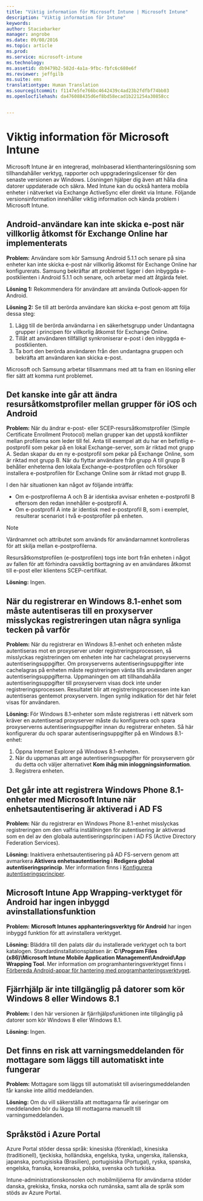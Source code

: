 ```yaml
---
title: "Viktig information för Microsoft Intune | Microsoft Intune"
description: "Viktig information för Intune"
keywords: 
author: Staciebarker
manager: angrobe
ms.date: 09/08/2016
ms.topic: article
ms.prod: 
ms.service: microsoft-intune
ms.technology: 
ms.assetid: db9479b2-582d-4a1a-9fbc-fbfc6c680e6f
ms.reviewer: jeffgilb
ms.suite: ems
translationtype: Human Translation
ms.sourcegitcommit: f1147e5fe766bc4642439c4ad23b2fdfbf74bb03
ms.openlocfilehash: da476088435d6ef8bd58ecad1b221254a30858cc


---
```


# Viktig information för Microsoft Intune
Microsoft Intune är en integrerad, molnbaserad klienthanteringslösning som tillhandahåller verktyg, rapporter och uppgraderingslicenser för den senaste versionen av Windows. Lösningen hjälper dig även att hålla dina datorer uppdaterade och säkra. Med Intune kan du också hantera mobila enheter i nätverket via Exchange ActiveSync eller direkt via Intune. Följande versionsinformation innehåller viktig information och kända problem i Microsoft Intune.


## Android-användare kan inte skicka e-post när villkorlig åtkomst för Exchange Online har implementerats

**Problem:** Användare som kör Samsung Android 5.1.1 och senare på sina enheter kan inte skicka e-post när villkorlig åtkomst för Exchange Online har konfigurerats. Samsung bekräftar att problemet ligger i den inbyggda e-postklienten i Android 5.1.1 och senare, och arbetar med att åtgärda felet.

**Lösning 1:** Rekommendera för användare att använda Outlook-appen för Android.

**Lösning 2:** Se till att berörda användare kan skicka e-post genom att följa dessa steg:

1. Lägg till de berörda användarna i en säkerhetsgrupp under Undantagna grupper i principen för villkorlig åtkomst för Exchange Online.
2. Tillåt att användaren tillfälligt synkroniserar e-post i den inbyggda e-postklienten.
3. Ta bort den berörda användaren från den undantagna gruppen och bekräfta att användaren kan skicka e-post.

Microsoft och Samsung arbetar tillsammans med att ta fram en lösning eller fler sätt att komma runt problemet.



## Det kanske inte går att ändra resursåtkomstprofiler mellan grupper för iOS och Android
**Problem:** När du ändrar e-post- eller SCEP-resursåtkomstprofiler (Simple Certificate Enrollment Protocol) mellan grupper kan det uppstå konflikter mellan profilerna som leder till fel. Anta till exempel att du har en befintlig e-postprofil som pekar på en lokal Exchange-server, som är riktad mot grupp A. Sedan skapar du en ny e-postprofil som pekar på Exchange Online, som är riktad mot grupp B. När du flyttar användare från grupp A till grupp B behåller enheterna den lokala Exchange-e-postprofilen och försöker installera e-postprofilen för Exchange Online som är riktad mot grupp B.

I den här situationen kan något av följande inträffa: 
* Om e-postprofilerna A och B är identiska avvisar enheten e-postprofil B eftersom den redan innehåller e-postprofil A.
* Om e-postprofil A inte är identisk med e-postprofil B, som i exemplet, resulterar scenariot i två e-postprofiler på enheten.

> [!NOTE]
> Värdnamnet och attributet som används för användarnamnet kontrolleras för att skilja mellan e-postprofilerna.

Resursåtkomstprofilen (e-postprofilen) togs inte bort från enheten i något av fallen för att förhindra oavsiktlig borttagning av en användares åtkomst till e-post eller klientens SCEP-certifikat.

**Lösning:** Ingen.

## När du registrerar en Windows 8.1-enhet som måste autentiseras till en proxyserver misslyckas registreringen utan några synliga tecken på varför
**Problem:** När du registrerar en Windows 8.1-enhet och enheten måste autentiseras mot en proxyserver under registreringsprocessen, så misslyckas registreringen om enheten inte har cachelagrat proxyserverns autentiseringsuppgifter. Om proxyserverns autentiseringsuppgifter inte cachelagras på enheten måste registreringen vänta tills användaren anger autentiseringsuppgifterna. Uppmaningen om att tillhandahålla autentiseringsuppgifter till proxyservern visas dock inte under registreringsprocessen. Resultatet blir att registreringsprocessen inte kan autentiseras gentemot proxyservern. Ingen synlig indikation för det här felet visas för användaren.

**Lösning:** För Windows 8.1-enheter som måste registreras i ett nätverk som kräver en autentiserad proxyserver måste du konfigurera och spara proxyserverns autentiseringsuppgifter innan du registrerar enheten. Så här konfigurerar du och sparar autentiseringsuppgifter på en Windows 8.1-enhet:

1.  Öppna Internet Explorer på Windows 8.1-enheten.
2.  När du uppmanas att ange autentiseringsuppgifter för proxyservern gör du detta och väljer alternativet **Kom ihåg min inloggningsinformation**.
3.  Registrera enheten.

## Det går inte att registrera Windows Phone 8.1-enheter med  Microsoft Intune när enhetsautentisering är aktiverad i AD FS
**Problem:** När du registrerar en Windows Phone 8.1-enhet misslyckas registreringen om den valfria inställningen för autentisering är aktiverad som en del av den globala autentiseringsprincipen i AD FS (Active Directory Federation Services).

**Lösning:** Inaktivera enhetsautentisering på AD FS-servern genom att avmarkera **Aktivera enhetsautentisering** i **Redigera global autentiseringsprincip**. Mer information finns i [Konfigurera autentiseringsprinciper](http://technet.microsoft.com/library/dn486781.aspx).


## Microsoft Intune App Wrapping-verktyget för Android har ingen inbyggd avinstallationsfunktion
**Problem:** **Microsoft Intunes apphanteringsverktyg för Android** har ingen inbyggd funktion för att avinstallera verktyget.

**Lösning:** Bläddra till den palats där du installerade verktyget och ta bort katalogen. Standardinstallationsplatsen är: **C:\Program Files (x86)\Microsoft Intune Mobile Application Management\Android\App Wrapping Tool**. Mer information om programhanteringsverktyget finns i [Förbereda Android-appar för hantering med programhanteringsverktyget](/intune/deploy-use/prepare-android-apps-for-mobile-application-management-with-the-microsoft-intune-app-wrapping-tool).

## Fjärrhjälp är inte tillgänglig på datorer som kör Windows 8 eller Windows 8.1
**Problem:** I den här versionen är fjärrhjälpsfunktionen inte tillgänglig på datorer som kör Windows 8 eller Windows 8.1.

**Lösning:** Ingen.

## Det finns en risk att varningsmeddelanden för mottagare som läggs till automatiskt inte fungerar
**Problem:** Mottagare som läggs till automatiskt till aviseringsmeddelanden får kanske inte alltid meddelanden.

**Lösning:** Om du vill säkerställa att mottagarna får aviseringar om meddelanden bör du lägga till mottagarna manuellt till varningsmeddelanden.

## Språkstöd i Azure Portal
Azure Portal stöder dessa språk: kinesiska (förenklad), kinesiska (traditionell), tjeckiska, holländska, engelska, tyska, ungerska, italienska, japanska, portugisiska (Brasilien), portugisiska (Portugal), ryska, spanska, engelska, franska, koreanska, polska, svenska och turkiska.

Intune-administrationskonsolen och mobilmiljöerna för användarna stöder danska, grekiska, finska, norska och rumänska, samt alla de språk som stöds av Azure Portal.



<!--HONumber=Oct16_HO2-->


